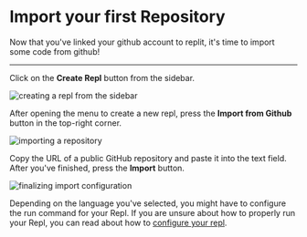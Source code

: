 # Import your first Repository

Now that you've linked your github account to replit, it's time to import some code from github!

<div style="position: relative;paddingBottom: 56.25%;height: 0">
  <iframe src="https://www.loom.com/embed/16ab07218e984f408e61778e369a325a" frameborder="0" webkitallowfullscreen mozallowfullscreen allowfullscreen style="position: absolute;top: 0;left: 0;width: 100%;height: 100%"></iframe>
</div>

---

Click on the **Create Repl** button from the sidebar.

![creating a repl from the sidebar](https://replit-docs-images.util.repl.co/gh/images/sidebar.png)

After opening the menu to create a new repl, press the **Import from Github** button in the top-right corner.

![importing a repository](https://replit-docs-images.util.repl.co/gh/images/import-repo-button.png)

Copy the URL of a public GitHub repository and paste it into the text field. After you've finished, press the **Import** button.

![finalizing import configuration](https://replit-docs-images.util.repl.co/gh/images/import-final.png)

Depending on the language you've selected, you might have to configure the run command for your Repl. If you are unsure about how to properly run your Repl, you can read about how to [configure your repl](/programming-ide/configuring-repl).
